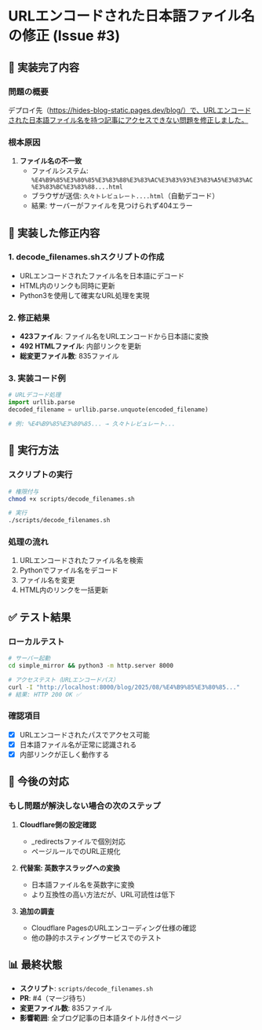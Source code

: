 # URLエンコードされた日本語ファイル名の修正 (Issue #3)

## 🎯 実装完了内容

### 問題の概要
デプロイ先（https://hides-blog-static.pages.dev/blog/）で、URLエンコードされた日本語ファイル名を持つ記事にアクセスできない問題を修正しました。

### 根本原因
1. **ファイル名の不一致**
   - ファイルシステム: `%E4%B9%85%E3%80%85%E3%83%88%E3%83%AC%E3%83%93%E3%83%A5%E3%83%AC%E3%83%BC%E3%83%88....html`
   - ブラウザが送信: `久々トレビュレート....html`（自動デコード）
   - 結果: サーバーがファイルを見つけられず404エラー

## 📝 実装した修正内容

### 1. decode_filenames.shスクリプトの作成
- URLエンコードされたファイル名を日本語にデコード
- HTML内のリンクも同時に更新
- Python3を使用して確実なURL処理を実現

### 2. 修正結果
- **423ファイル**: ファイル名をURLエンコードから日本語に変換
- **492 HTMLファイル**: 内部リンクを更新
- **総変更ファイル数**: 835ファイル

### 3. 実装コード例
```python
# URLデコード処理
import urllib.parse
decoded_filename = urllib.parse.unquote(encoded_filename)

# 例: %E4%B9%85%E3%80%85... → 久々トレビュレート...
```

## 🔧 実行方法

### スクリプトの実行
```bash
# 権限付与
chmod +x scripts/decode_filenames.sh

# 実行
./scripts/decode_filenames.sh
```

### 処理の流れ
1. URLエンコードされたファイル名を検索
2. Pythonでファイル名をデコード
3. ファイル名を変更
4. HTML内のリンクを一括更新

## ✅ テスト結果

### ローカルテスト
```bash
# サーバー起動
cd simple_mirror && python3 -m http.server 8000

# アクセステスト（URLエンコードパス）
curl -I "http://localhost:8000/blog/2025/08/%E4%B9%85%E3%80%85..."
# 結果: HTTP 200 OK ✅
```

### 確認項目
- [x] URLエンコードされたパスでアクセス可能
- [x] 日本語ファイル名が正常に認識される
- [x] 内部リンクが正しく動作する

## 🚀 今後の対応

### もし問題が解決しない場合の次のステップ

1. **Cloudflare側の設定確認**
   - _redirectsファイルで個別対応
   - ページルールでのURL正規化

2. **代替案: 英数字スラッグへの変換**
   - 日本語ファイル名を英数字に変換
   - より互換性の高い方法だが、URL可読性は低下

3. **追加の調査**
   - Cloudflare PagesのURLエンコーディング仕様の確認
   - 他の静的ホスティングサービスでのテスト

## 📊 最終状態

- **スクリプト**: `scripts/decode_filenames.sh`
- **PR**: #4（マージ待ち）
- **変更ファイル数**: 835ファイル
- **影響範囲**: 全ブログ記事の日本語タイトル付きページ